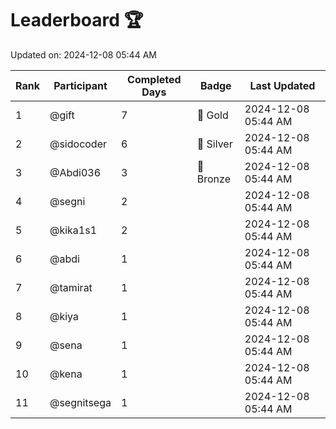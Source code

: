 # Leaderboard 🏆

Updated on: 2024-12-08 05:44 AM

| Rank | Participant       | Completed Days | Badge      | Last Updated         |
|------|-------------------|----------------|------------|----------------------|
| 1    | @gift             | 7              | 🏅 Gold     | 2024-12-08 05:44 AM |
| 2    | @sidocoder        | 6              | 🥈 Silver   | 2024-12-08 05:44 AM |
| 3    | @Abdi036          | 3              | 🥉 Bronze   | 2024-12-08 05:44 AM |
| 4    | @segni            | 2              |            | 2024-12-08 05:44 AM |
| 5    | @kika1s1          | 2              |            | 2024-12-08 05:44 AM |
| 6    | @abdi             | 1              |            | 2024-12-08 05:44 AM |
| 7    | @tamirat          | 1              |            | 2024-12-08 05:44 AM |
| 8    | @kiya             | 1              |            | 2024-12-08 05:44 AM |
| 9    | @sena             | 1              |            | 2024-12-08 05:44 AM |
| 10   | @kena             | 1              |            | 2024-12-08 05:44 AM |
| 11   | @segnitsega       | 1              |            | 2024-12-08 05:44 AM |
